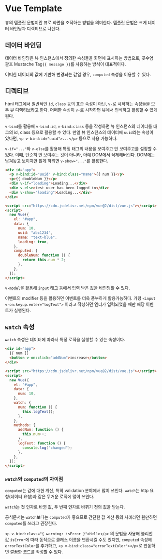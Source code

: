 # Vue Template

뷰의 템플릿 문법이란 뷰로 화면을 조작하는 방법을 의미한다. 템플릿 문법은 크게 데이터 바인딩과 디렉티브로 나뉜다.

## 데이터 바인딩

데이터 바인딩은 뷰 인스턴스에서 정의한 속성들을 화면에 표시하는 방법으로, 콧수염 괄호 Mustache Tag`{{ message }}`를 사용하는 방식이 대표적이다.

어떠한 데이터의 값에 기반해 변경되는 값일 경우, `computed` 속성을 이용할 수 있다.

## 디렉티브

html 태그에서 일반적인 `id`, `class` 등의 표준 속성이 아닌, `v-`로 시작하는 속성들을 모두 뷰 디렉티브라고 한다. 어떠한 속성이 `v-`로 시작하면 뷰에서 인식하고 활용할 수 있게된다.

`v-bind`를 활용해 `v-bind:id`, `v-bind:class` 등을 작성하면 뷰 인스턴스의 데이터를 태그의 id, class 등으로 활용할 수 있다. 만일 뷰 인스턴스의 데이터에 `uuid`라는 속성이 있다면, `<p v-bind:id="uuid">...</p>` 등으로 사용 가능하다.

`v-if="..."`와 `v-else`를 활용해 특정 태그의 내용을 보여주고 안 보여주고를 설정할 수 있다. 이때, 단순히 안 보여주는 것이 아니라, 아예 DOM에서 삭제해버린다. DOM에는 남겨놓고 보이지만 않게 하려면 `v-show="..."`를 활용한다.

```html
<div id="app">
  <p v-bind:id="uuid" v-bind:class="name">{{ num }}</p>
  <p>{{ doubleNum }}</p>
  <div v-if="loading">Loading...</div>
  <div v-else>test user has been logged in</div>
  <div v-show="loading">Loading...</div>
</div>

<script src="https://cdn.jsdelivr.net/npm/vue@2/dist/vue.js"></script>
<script>
  new Vue({
    el: "#app",
    data: {
      num: 10,
      uuid: "abc1234",
      name: "text-blue",
      loading: true,
    },
    computed: {
      doubleNum: function () {
        return this.num * 2;
      },
    },
  });
</script>
```

`v-model`을 활용해 `input` 태그 등에서 입력 받은 값을 바인딩할 수 있다.

이벤트의 modifier 등을 활용하면 이벤트를 더욱 풍부하게 활용가능하다. 가령 `<input v-on:keyup.enter="logText">` 이라고 작성하면 엔터가 입력되었을 때만 해당 이벤트가 실행된다.

## `watch` 속성

`watch` 속성은 데이터에 따라서 특정 로직을 실행할 수 있는 속성이다.

```html
<div id="app">
  {{ num }}
  <button v-on:click="addNum">increase</button>
</div>

<script src="https://cdn.jsdelivr.net/npm/vue@2/dist/vue.js"></script>
<script>
  new Vue({
    el: "#app",
    data: {
      num: 10,
    },
    watch: {
      num: function () {
        this.logText();
      },
    },
    methods: {
      addNum: function () {
        this.num++;
      },
      logText: function () {
        console.log("changed");
      },
    },
  });
</script>
```

### `watch`와 `computed`의 차이점

`computed`는 값에 대한 계산, 특히 validation 분야에서 많이 쓰인다. `watch`는 http 요청(데이터 요청)과 같은 무거운 로직에 많이 쓰인다.

`watch`는 첫 인자로 바뀐 값, 두 번째 인자로 바뀌기 전의 값을 받는다.

공식문서는 `watch`보다는 `computed`가 좋으므로 간단한 값 계산 등의 사례라면 웬만하면 `computed`를 쓰라고 권장한다.

`<p v-bind:class="{ warning: isError }">Hello</p>` 의 문법을 사용해 불리언 값 `isError`에 따라 동적으로 클래스 이름을 변환시킬 수도 있지만, `computed` 속성에 `errorTextColor`를 추가하고, `<p v-bind:class="errorTextColor"></p>`로 연동하면 깔끔한 코드를 작성할 수 있다.
